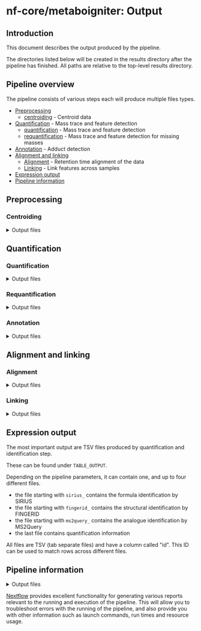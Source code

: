 # nf-core/metaboigniter: Output

## Introduction

This document describes the output produced by the pipeline.

The directories listed below will be created in the results directory after the pipeline has finished. All paths are relative to the top-level results directory.

## Pipeline overview

The pipeline consists of various steps each will produce multiple files types.

- [Preprocessing](#preprocessing)
  - [centroiding](#centroiding) - Centroid data
- [Quantification](#quantification) - Mass trace and feature detection
  - [quantification](#quantification) - Mass trace and feature detection
  - [requantification](#requantification) - Mass trace and feature detection for missing masses
- [Annotation](#annotation) - Adduct detection
- [Alignment and linking](#alignment-and-linking)
  - [Alignment](#alignment) - Retention time alignment of the data
  - [Linking](#linking) - Link features across samples
- [Expression output](#expression-output)
- [Pipeline information](#pipeline-information)

## Preprocessing

### Centroiding

<details markdown="1">
<summary>Output files</summary>

- `centroided/`
  - `*.mzML`: Centroided `mzML` files.

</details>

## Quantification

### Quantification

<details markdown="1">
<summary>Output files</summary>

- `quantification/`
  - `*.featureXML`: Mass traces in `featureXML` format.

</details>

### Requantification

<details markdown="1">
<summary>Output files</summary>

- `requantification/`
  - `*.featureXML`: Mass traces in `featureXML` format.
- `requantification_merged/`
  - `*.featureXML`: Mass traces in `featureXML` format. This is a merged version of quantification and requantification based features.

</details>

### Annotation

<details markdown="1">
<summary>Output files</summary>

- `annotation/`
  - `*.featureXML`: Mass traces in `featureXML` format including adduct information.

</details>

## Alignment and linking

### Alignment

<details markdown="1">
<summary>Output files</summary>

- `alignment/`
  - `*.featureXML`: Time aligned mass traces in `featureXML` format.
- `alignment_mzml/`
  - `*.mzML`: Time aligned `mzML` files.

</details>

### Linking

<details markdown="1">
<summary>Output files</summary>

- `linking/`
  - `*.consensusXML`: Linked consensus traces in `consensusXML` format.

</details>

## Expression output

The most important output are TSV files produced by quantification and identification step.

These can be found under `TABLE_OUTPUT`.

Depending on the pipeline parameters, it can contain one, and up to four different files.

- the file starting with `sirius_` contains the formula identification by SIRIUS
- the file starting with `fingerid_` contains the structural identification by FINGERID
- the file starting with `ms2query_` contains the analogue identification by MS2Query
- the last file contains quantification information

All files are TSV (tab separate files) and have a column called "id". This ID can be used to match rows across different files.

## Pipeline information

<details markdown="1">
<summary>Output files</summary>

- `pipeline_info/`
  - Reports generated by Nextflow: `execution_report.html`, `execution_timeline.html`, `execution_trace.txt` and `pipeline_dag.dot`/`pipeline_dag.svg`.
  - Reports generated by the pipeline: `pipeline_report.html`, `pipeline_report.txt` and `software_versions.yml`. The `pipeline_report*` files will only be present if the `--email` / `--email_on_fail` parameter's are used when running the pipeline.
  - Reformatted samplesheet files used as input to the pipeline: `samplesheet.valid.csv`.

</details>

[Nextflow](https://www.nextflow.io/docs/latest/tracing.html) provides excellent functionality for generating various reports relevant to the running and execution of the pipeline. This will allow you to troubleshoot errors with the running of the pipeline, and also provide you with other information such as launch commands, run times and resource usage.
